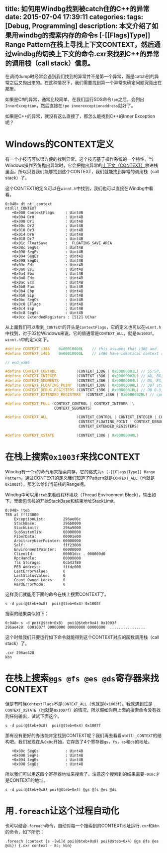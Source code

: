 title: 如何用Windbg找到被catch住的C++的异常
date: 2015-07-04 17:39:11
categories:
tags: [Debug, Programming]
description: 本文介绍了如果用windbg的搜索内存的命令s [-[[Flags]Type]] Range Pattern在栈上寻找上下文CONTEXT，然后通过windbg的切换上下文的命令.cxr来找到C++的异常的调用栈（call stack）信息。
---
在调试dump时经常会遇到我们找到的异常并不是第一个异常，而是catch别的异常之后又抛出来的。在这种情况下，我们需要找到第一个异常来确定问题究竟出在那里。

如果是C#的异常，通常比较简单，在我们运行SOS命令`!pe`之后，会列出`InnerException`，然后直接在`!pe innerexceptionaddress`就好了。

如果是C++的异常，就没有这么直接了，那怎么能找到C++的Inner Exception呢？

# Windows的CONTEXT定义
有一个小技巧可以很方便的找到异常。这个技巧基于操作系统的一个特性。当Windows操作系统抛出异常时，它会把抛出异常的[上下文（CONTEXT）](https://msdn.microsoft.com/en-us/library/windows/desktop/ms679284%28v=vs.85%29.aspx)放进栈里面。所以只要我们能够找到这个CONTEXT，我们就能找到异常的调用栈（call stack）了。

这个CONTEXT的定义可以在`winnt.h`中找到，我们也可以直接在Windbg中看看。
```
0:048> dt nt!_context
ntdll!_CONTEXT
   +0x000 ContextFlags     : Uint4B
   +0x004 Dr0              : Uint4B
   +0x008 Dr1              : Uint4B
   +0x00c Dr2              : Uint4B
   +0x010 Dr3              : Uint4B
   +0x014 Dr6              : Uint4B
   +0x018 Dr7              : Uint4B
   +0x01c FloatSave        : _FLOATING_SAVE_AREA
   +0x08c SegGs            : Uint4B
   +0x090 SegFs            : Uint4B
   +0x094 SegEs            : Uint4B
   +0x098 SegDs            : Uint4B
   +0x09c Edi              : Uint4B
   +0x0a0 Esi              : Uint4B
   +0x0a4 Ebx              : Uint4B
   +0x0a8 Edx              : Uint4B
   +0x0ac Ecx              : Uint4B
   +0x0b0 Eax              : Uint4B
   +0x0b4 Ebp              : Uint4B
   +0x0b8 Eip              : Uint4B
   +0x0bc SegCs            : Uint4B
   +0x0c0 EFlags           : Uint4B
   +0x0c4 Esp              : Uint4B
   +0x0c8 SegSs            : Uint4B
   +0x0cc ExtendedRegisters : [512] UChar
```
从上面我们可以看到`_CONTEXT`的开头是`ContextFlags`，它的定义也可以在`winnt.h`中找到，对于32位Windows来说，它的值通常是`CONTEXT_ALL`，就是`0x1003f`。`winnt.h`中的定义如下。

```cpp
#define CONTEXT_i386    0x00010000L    // this assumes that i386 and
#define CONTEXT_i486    0x00010000L    // i486 have identical context records

// end_wx86

#define CONTEXT_CONTROL         (CONTEXT_i386 | 0x00000001L) // SS:SP, CS:IP, FLAGS, BP
#define CONTEXT_INTEGER         (CONTEXT_i386 | 0x00000002L) // AX, BX, CX, DX, SI, DI
#define CONTEXT_SEGMENTS        (CONTEXT_i386 | 0x00000004L) // DS, ES, FS, GS
#define CONTEXT_FLOATING_POINT  (CONTEXT_i386 | 0x00000008L) // 387 state
#define CONTEXT_DEBUG_REGISTERS (CONTEXT_i386 | 0x00000010L) // DB 0-3,6,7
#define CONTEXT_EXTENDED_REGISTERS  (CONTEXT_i386 | 0x00000020L) // cpu specific extensions

#define CONTEXT_FULL (CONTEXT_CONTROL | CONTEXT_INTEGER |\
                      CONTEXT_SEGMENTS)

#define CONTEXT_ALL             (CONTEXT_CONTROL | CONTEXT_INTEGER | CONTEXT_SEGMENTS | \
                                 CONTEXT_FLOATING_POINT | CONTEXT_DEBUG_REGISTERS | \
                                 CONTEXT_EXTENDED_REGISTERS)

#define CONTEXT_XSTATE          (CONTEXT_i386 | 0x00000040L)
```

# 在栈上搜索`0x1003f`来找CONTEXT
Windbg有一个`s`的命令用来搜索内存，它的格式为`s [-[[Flags]Type]] Range Pattern`。通过CONTEXT的定义我们知道了Pattern就是`CONTEXT_ALL`（也就是`0x1003f`），那怎么给出当前栈的Range呢。

Windbg中可以用`!teb`来看线程环境块（Thread Environment Block），输出如下。里面包含栈的开始StackBase和结束地址StackLimit。
```
0:048> !teb
TEB at fff23000
    ExceptionList:        296ae06c
    StackBase:            296b0000
    StackLimit:           296a9000
    SubSystemTib:         00000000
    FiberData:            00001e00
    ArbitraryUserPointer: 00000000
    Self:                 fff23000
    EnvironmentPointer:   00000000
    ClientId:             00001dcc . 000009d0
    RpcHandle:            00000000
    Tls Storage:          0cb43f80
    PEB Address:          fffde000
    LastErrorValue:       0
    LastStatusValue:      0
    Count Owned Locks:    0
    HardErrorMode:        0
```

这样我们就能用下面的命令在栈上搜索CONTEXT了。
```
s -d poi(@$teb+0x8)  poi(@$teb+0x4) 0x1003f 
```

搜索的结果类似如下：
```
0:048> s -d poi(@$teb+0x8)  poi(@$teb+0x4) 0x1003f
296ae428  0001007f 00000000 00000000 00000000  ................
```

这个时候我们只要运行如下命令就能得到这个CONTEXT对应的函数调用栈（call stack）了。
```
.cxr 296ae428
kbn
```

# 在栈上搜索`@gs @fs @es @ds`寄存器来找CONTEXT
但是有时候`ContextFlags`不是`CONTEXT_ALL`（也就是`0x1003f`）。我就遇到过是`CONTEXT_XSTATE`（也就是`0x1007f`）的情况，所以假如你用上面的搜索命令没有找到任何输出，试试下面这个。
```
s -d poi(@$teb+0x8)  poi(@$teb+0x4) 0x1007f
```

那有没有更好的办法能肯定找到CONTEXT呢？我们再去看看`ntdll!_CONTEXT`的结构吧。我们发现在从`0x8c`开始，它存放了4个寄存器`gs`，`fs`，`es`和`ds`的地址。
```
   +0x08c SegGs            : Uint4B
   +0x090 SegFs            : Uint4B
   +0x094 SegEs            : Uint4B
   +0x098 SegDs            : Uint4B
```

所以我们可以用这四个寄存器地址来搜索了，注意这个搜索到的结果需要`-0x8c`才是CONTEXT的地址。
```
s -d poi(@$teb+0x8) poi(@$teb+0x4) @gs @fs @es @ds
```

# 用`.foreach`让这个过程自动化

也可以结合`.foreach`命令，自动对每一个搜索到的CONTEXT地址运行`.cxr`和`kbn`的命令，如下所示：

```
.foreach (context {s -[w1]d poi(@$teb+0x8) poi(@$teb+0x4) @gs @fs @es @ds}) {.cxr context - 8c; kbn}
```